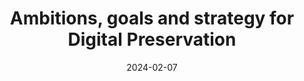 ---
title: "Ambitions, goals and strategy for Digital Preservation"
summary: ""
draft: false
layout: "list"
date: 2024-02-07
lastmod: 
ShowReadingTime: false
ShowWordCount: false
hideSummary: true
---